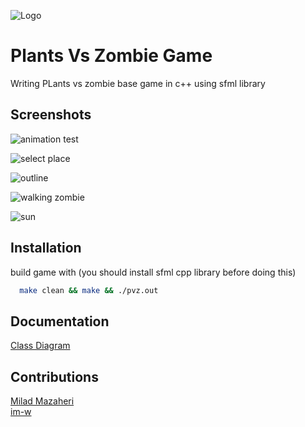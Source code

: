 ![Logo](https://github.com/im-w/Plants_Vs_Zombies_Game/blob/main/readme/Logo.jpg?raw=true)


# Plants Vs Zombie Game

Writing PLants vs zombie base game in c++ using sfml library


## Screenshots

![animation test](https://github.com/im-w/Plants_Vs_Zombies_Game/blob/main/readme/pvz-test-animation-screenshot.png?raw=true)

![select place](https://github.com/im-w/Plants_Vs_Zombies_Game/blob/main/readme/pvz-select-place-screenshot.png?raw=true)

![outline](https://github.com/im-w/Plants_Vs_Zombies_Game/blob/main/readme/pvz-outline-fullscreen-screenshot.png?raw=true)

![walking zombie](https://github.com/im-w/Plants_Vs_Zombies_Game/blob/main/readme/pvz-walking-zombie-screanshot.png?raw=true)

![sun](https://github.com/im-w/Plants_Vs_Zombies_Game/blob/main/readme/pvz-sun-screenshot.png?raw=true)
## Installation

build game with (you should install sfml cpp library before doing this)

```bash
  make clean && make && ./pvz.out
```
    
## Documentation

[Class Diagram](https://github.com/im-w/Plants_Vs_Zombies_Game/blob/main/docs/class-diagram.md)


## Contributions

[Milad Mazaheri](https://github.com/MiladMazaheri83)
<br>
[im-w](https://github.com/im-w)
